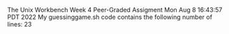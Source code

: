 The Unix Workbench Week 4 Peer-Graded Assigment
Mon Aug  8 16:43:57 PDT 2022
My guessinggame.sh code contains the following number of lines:
23
